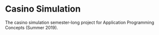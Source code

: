 # Casino Simulation
The casino simulation semester-long project for Application Programming Concepts (Summer 2019).
